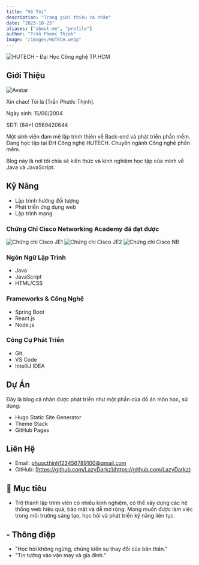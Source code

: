 ```yaml
---
title: "Về Tôi"
description: "Trang giới thiệu cá nhân"
date: "2023-10-25"
aliases: ["about-me", "profile"]
author: "Trần Phước Thịnh"
image: "/images/HUTECH.webp"
---
```


![HUTECH - Đại Học Công nghệ TP.HCM](https://www.hutech.edu.vn/images/logo.png)

## Giới Thiệu

![Avatar](/images/Thinhavt.jpg)

Xin chào! Tôi là [Trần Phước Thịnh].

Ngày sinh: 15/06/2004

SĐT: (84+) 0569420644

Một sinh viên đam mê lập trình thiên về Back-end và phát triển phần mềm. Đang học tập tại ĐH Công nghệ HUTECH. Chuyên ngành Công nghệ phần mềm.

Blog này là nơi tôi chia sẻ kiến thức và kinh nghiệm học tập của mình về Java và JavaScript.

## Kỹ Năng

- Lập trình hướng đối tượng
- Phát triển ứng dụng web
- Lập trình mạng

### Chứng Chỉ Cisco Networking Academy đã đạt được

![Chứng chỉ Cisco JE1](/images/QRJE1.jpeg)
![Chứng chỉ Cisco JE2](/images/QRJE2.jpeg)
![Chứng chỉ Cisco NB](/images/QRNB.jpeg)

### Ngôn Ngữ Lập Trình

- Java
- JavaScript
- HTML/CSS

### Frameworks & Công Nghệ

- Spring Boot
- React.js
- Node.js

### Công Cụ Phát Triển

- Git
- VS Code
- IntelliJ IDEA

## Dự Án

Đây là blog cá nhân được phát triển như một phần của đồ án môn học, sử dụng:

- Hugo Static Site Generator
- Theme Stack
- GitHub Pages

## Liên Hệ

- Email: [phuocthinh123456789100@gmail.com](mailto:phuocthinh123456789100@gmail.com)
- GitHub: [https://github.com/LazyDarkz](https://github.com/LazyDarkz)

## 🌟 Mục tiêu

- Trở thành lập trình viên có nhiều kinh nghiệm, có thể xây dựng các hệ thống web hiệu quả, bảo mật và dễ mở rộng. Mong muốn được làm việc trong môi trường sáng tạo, học hỏi và phát triển kỹ năng liên tục.

## - Thông điệp

- "Học hỏi không ngừng, chứng kiến sự thay đổi của bản thân."
- "Tin tưởng vào vận may và gia đình."